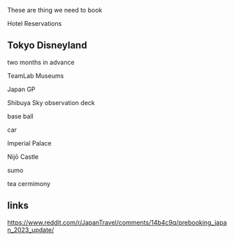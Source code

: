 
These are thing we need to book

Hotel Reservations

## Tokyo Disneyland
two months in advance

TeamLab Museums

Japan GP

Shibuya Sky observation deck

base ball

car

Imperial Palace

Nijō Castle

sumo

tea cermimony

## links

https://www.reddit.com/r/JapanTravel/comments/14b4c9q/prebooking_japan_2023_update/